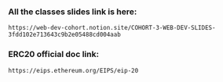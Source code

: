 ### All the classes slides link is here: 
```link
https://web-dev-cohort.notion.site/COHORT-3-WEB-DEV-SLIDES-3fdd102e713643c9b2e05488cd004aab
```


### ERC20 official doc link:

```link
https://eips.ethereum.org/EIPS/eip-20
```